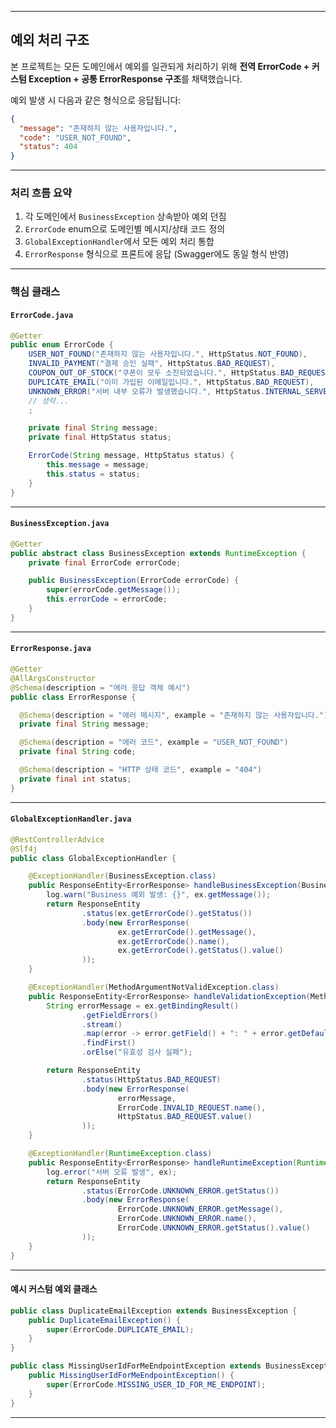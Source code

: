 
---

##  예외 처리 구조

본 프로젝트는 모든 도메인에서 예외를 일관되게 처리하기 위해
**전역 ErrorCode + 커스텀 Exception + 공통 ErrorResponse 구조**를 채택했습니다.

예외 발생 시 다음과 같은 형식으로 응답됩니다:

```json
{
  "message": "존재하지 않는 사용자입니다.",
  "code": "USER_NOT_FOUND",
  "status": 404
}
```

---

###  처리 흐름 요약

1. 각 도메인에서 `BusinessException` 상속받아 예외 던짐
2. `ErrorCode` enum으로 도메인별 메시지/상태 코드 정의
3. `GlobalExceptionHandler`에서 모든 예외 처리 통합
4. `ErrorResponse` 형식으로 프론트에 응답 (Swagger에도 동일 형식 반영)

---

###  핵심 클래스

####  `ErrorCode.java`

```java
@Getter
public enum ErrorCode {
    USER_NOT_FOUND("존재하지 않는 사용자입니다.", HttpStatus.NOT_FOUND),
    INVALID_PAYMENT("결제 승인 실패", HttpStatus.BAD_REQUEST),
    COUPON_OUT_OF_STOCK("쿠폰이 모두 소진되었습니다.", HttpStatus.BAD_REQUEST),
    DUPLICATE_EMAIL("이미 가입된 이메일입니다.", HttpStatus.BAD_REQUEST),
    UNKNOWN_ERROR("서버 내부 오류가 발생했습니다.", HttpStatus.INTERNAL_SERVER_ERROR),
    // 생략...
    ;

    private final String message;
    private final HttpStatus status;

    ErrorCode(String message, HttpStatus status) {
        this.message = message;
        this.status = status;
    }
}
```

---

####  `BusinessException.java`

```java
@Getter
public abstract class BusinessException extends RuntimeException {
    private final ErrorCode errorCode;

    public BusinessException(ErrorCode errorCode) {
        super(errorCode.getMessage());
        this.errorCode = errorCode;
    }
}
```

---

####  `ErrorResponse.java`

```java
@Getter
@AllArgsConstructor
@Schema(description = "에러 응답 객체 예시")
public class ErrorResponse {

  @Schema(description = "에러 메시지", example = "존재하지 않는 사용자입니다.")
  private final String message;

  @Schema(description = "에러 코드", example = "USER_NOT_FOUND")
  private final String code;

  @Schema(description = "HTTP 상태 코드", example = "404")
  private final int status;
}
```

---

####  `GlobalExceptionHandler.java`

```java
@RestControllerAdvice
@Slf4j
public class GlobalExceptionHandler {

    @ExceptionHandler(BusinessException.class)
    public ResponseEntity<ErrorResponse> handleBusinessException(BusinessException ex) {
        log.warn("Business 예외 발생: {}", ex.getMessage());
        return ResponseEntity
                .status(ex.getErrorCode().getStatus())
                .body(new ErrorResponse(
                        ex.getErrorCode().getMessage(),
                        ex.getErrorCode().name(),
                        ex.getErrorCode().getStatus().value()
                ));
    }

    @ExceptionHandler(MethodArgumentNotValidException.class)
    public ResponseEntity<ErrorResponse> handleValidationException(MethodArgumentNotValidException ex) {
        String errorMessage = ex.getBindingResult()
                .getFieldErrors()
                .stream()
                .map(error -> error.getField() + ": " + error.getDefaultMessage())
                .findFirst()
                .orElse("유효성 검사 실패");

        return ResponseEntity
                .status(HttpStatus.BAD_REQUEST)
                .body(new ErrorResponse(
                        errorMessage,
                        ErrorCode.INVALID_REQUEST.name(),
                        HttpStatus.BAD_REQUEST.value()
                ));
    }

    @ExceptionHandler(RuntimeException.class)
    public ResponseEntity<ErrorResponse> handleRuntimeException(RuntimeException ex) {
        log.error("서버 오류 발생", ex);
        return ResponseEntity
                .status(ErrorCode.UNKNOWN_ERROR.getStatus())
                .body(new ErrorResponse(
                        ErrorCode.UNKNOWN_ERROR.getMessage(),
                        ErrorCode.UNKNOWN_ERROR.name(),
                        ErrorCode.UNKNOWN_ERROR.getStatus().value()
                ));
    }
}
```

---

####  예시 커스텀 예외 클래스

```java
public class DuplicateEmailException extends BusinessException {
    public DuplicateEmailException() {
        super(ErrorCode.DUPLICATE_EMAIL);
    }
}

public class MissingUserIdForMeEndpointException extends BusinessException {
    public MissingUserIdForMeEndpointException() {
        super(ErrorCode.MISSING_USER_ID_FOR_ME_ENDPOINT);
    }
}
```

---
